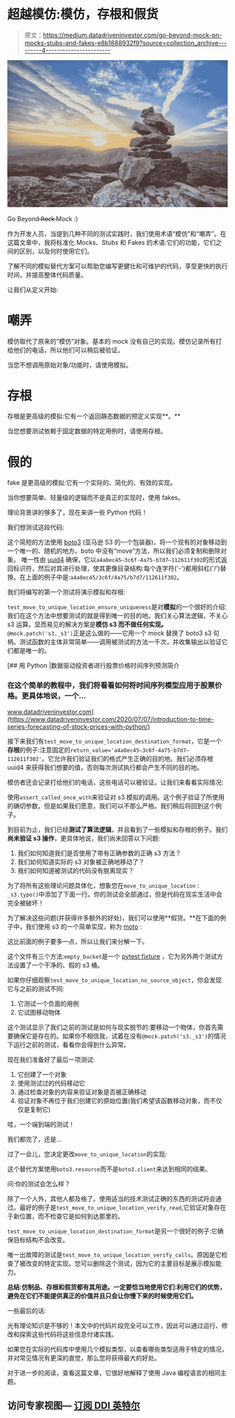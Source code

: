 # 超越模仿:模仿，存根和假货

> 原文：<https://medium.datadriveninvestor.com/go-beyond-mock-on-mocks-stubs-and-fakes-e8b1888932f9?source=collection_archive---------4----------------------->

![](img/b708141e8d9f3be4bc1559528f954b0c.png)

Go Beyond ̶R̶o̶c̶k̶ Mock :)

作为开发人员，当提到几种不同的测试实践时，我们使用术语“模仿”和“嘲弄”。在这篇文章中，我将标准化 Mocks、Stubs 和 Fakes 的术语:它们的功能，它们之间的区别，以及何时使用它们。

了解不同的模拟替代方案可以帮助您编写更健壮和可维护的代码，享受更快的执行时间，并提高整体代码质量。

让我们从定义开始:

# **嘲弄**

模仿取代了原来的“模仿”对象。基本的 mock 没有自己的实现。模仿记录所有打给他们的电话，所以他们可以稍后被验证。

当您不想调用原始对象/功能时，请使用模拟。

# **存根**

存根是更高级的模拟:它有一个返回静态数据的预定义实现**。**

当您想要测试依赖于固定数据的特定用例时，请使用存根。

# **假的**

fake 是更高级的模拟:它有一个实际的、简化的、有效的实现。

当你想要简单、轻量级的逻辑而不是真正的实现时，使用 fakes。

理论背景讲的够多了，现在来讲一些 Python 代码！

我们想测试这段代码:

这个简短的方法使用 [boto3](https://boto3.amazonaws.com/v1/documentation/api/latest/index.html) (亚马逊 S3 的一个包装器)，将一个现有的对象移动到一个唯一的、随机的地方。boto 中没有“move”方法，所以我们必须复制和删除对象。
唯一性由 [uuid4](https://docs.python.org/3.7/library/uuid.html#uuid.uuid4) 确保，它以`a4a8ec45–3c6f-4a75-b7d7–112611f302`的形式返回标识符，然后对其进行处理，使其更像目录结构:每个连字符('-')都用斜杠('/')替换。在上面的例子中是:`a4a8ec45/3c6f/4a75/b7d7/112611f302`。

我们将编写的第一个测试将演示模拟和存根:

`test_move_to_unique_location_ensure_uniqueness`是对**模拟**的一个很好的介绍:我们在这个方法中想要测试的就是得到唯一的目的地。我们关心算法逻辑，不关心 s3 运算。显而易见的解决方案是**模仿 s3 而不做任何实现。** `@mock.patch('s3._s3')`正是这么做的——它用一个 mock 替换了 boto3 s3 句柄。测试函数的主体非常简单——调用被测试的方法一千次，并收集输出以验证它们都是唯一的。

[](https://www.datadriveninvestor.com/2020/07/07/introduction-to-time-series-forecasting-of-stock-prices-with-python/) [## 用 Python |数据驱动投资者进行股票价格时间序列预测简介

### 在这个简单的教程中，我们将看看如何将时间序列模型应用于股票价格。更具体地说，一个…

www.datadriveninvestor.com](https://www.datadriveninvestor.com/2020/07/07/introduction-to-time-series-forecasting-of-stock-prices-with-python/) 

接下来我们有`test_move_to_unique_location_destination_format`，它是一个**存根**的例子:注意固定的`return_value='a4a8ec45–3c6f-4a75-b7d7–112611f302'`。它允许我们验证我们的格式产生正确的目的地。我们必须存根 uuid4 来获得我们想要的值，否则每次测试执行都会产生不同的目的地。

模仿者还会记录打给他们的电话，这些电话可以被验证。让我们来看看实际情况:

使用`assert_called_once_with`来验证对 s3 模拟的调用。这个例子验证了所使用的确切参数，但是如果我们愿意，我们可以不那么严格。我们稍后将回到这个例子。

到目前为止，我们已经**测试了算法逻辑**，并且看到了一些模拟和存根的例子。我们**尚未验证 s3 操作**，更具体地说，我们尚未回答以下问题:

1.  我们如何知道我们是否使用了带有正确参数的正确 s3 方法？
2.  我们如何知道实际的 s3 对象被正确地移动了？
3.  我们如何知道被测试的代码没有脱离现实？

为了将所有这些理论问题具体化，想象您在`move_to_unique_location` : `_s3.typo()`中添加了下面一行。你的测试会全部通过，但是代码在现实生活中会完全被破坏！

为了解决这些问题(并获得许多额外的好处)，我们可以使用**假货。**在下面的例子中，我们使用 s3 的一个简单实现，称为 [moto](https://pypi.org/project/moto/) :

这比前面的例子要多一点，所以让我们来分解一下。

这个文件有三个方法:`empty_bucket`是一个 [pytest fixture](https://pytest.org/en/latest/fixture.html#fixture) ，它为另外两个测试方法设置了一个干净的、假的 s3 桶。

如果你仔细观察`test_move_to_unique_location_no_source_object`，你会发现它与之前的测试不同:

1.  它测试一个负面的用例
2.  它试图移动物体

这个测试显示了我们之前的测试是如何与现实脱节的:要移动一个物体，你首先需要确保它是存在的。如果你不相信我，试着在没有`@mock.patch('s3._s3')`的情况下运行之前的测试，看看你会得到什么异常。

现在我们准备好了最后一项测试:

1.  它创建了一个对象
2.  使用测试过的代码移动它
3.  通过检查对象的内容来验证对象是否被正确移动
4.  验证对象不再位于我们创建它的原始位置(我们希望该函数移动对象，而不仅仅是复制它)

哇，一个端到端的测试！

我们都完了，还是…

过了一会儿，您决定更改`move_to_unique_location`的实现:

这个替代方案使用`boto3.resource`而不是`boto3.client`来达到相同的结果。

问:你的测试会怎么样？

除了一个人外，其他人都及格了。使用适当的技术测试正确的东西的测试将会通过。最好的例子是`test_move_to_unique_location_verify_read`,它验证对象存在于新位置，而不检查它是如何到达那里的。

`test_move_to_unique_location_destination_format`是另一个很好的例子:它确保目标结构不会改变。

唯一出故障的测试是`test_move_to_unique_location_verify_calls`。原因是它检查了被改变的特定实现。您可以删除这个测试，因为它的主要目标是展示模拟能力。

**总结:仿制品、存根和假货都有其用途。一定要恰当地使用它们:利用它们的优势，避免在它们不能提供真正的价值并且只会让你慢下来的时候使用它们。**

一些最后的话:

光有理论知识是不够的！本文中的代码片段完全可以工作，因此可以通过运行、修改和探索这些代码将这些信息付诸实践。

如果您在实际的代码库中使用几个模拟类型，以查看哪些类型适用于特定的情况，并对常见情况有更深的直觉，那么您将获得最大的好处。

对于进一步的阅读，查看这篇文章，它很好地解释了使用 Java 编程语言的相同主题。

## 访问专家视图— [订阅 DDI 英特尔](https://datadriveninvestor.com/ddi-intel)